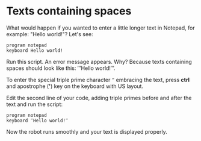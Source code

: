 # Texts containing spaces

What would happen if you wanted to enter a little longer text in Notepad, for example: "Hello world!"? Let's see:

```G1ANT
program notepad
keyboard Hello world!
```

Run this script. An error message appears. Why? Because texts containing spaces should look like this: ‴Hello world!‴.

To enter the special triple prime character `‴` embracing the text, press **ctrl** and apostrophe (**'**) key on the keyboard with US layout.

Edit the second line of your code, adding triple primes before and after the text and run the script:

```G1ANT
program notepad
keyboard ‴Hello world!‴
```

Now the robot runs smoothly and your text is displayed properly.
